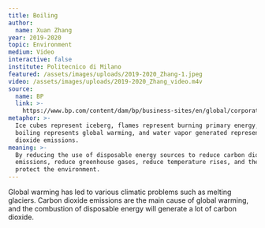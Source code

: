 ```yaml
---
title: Boiling
author:
  name: Xuan Zhang
year: 2019-2020
topic: Environment
medium: Video
interactive: false
institute: Politecnico di Milano
featured: /assets/images/uploads/2019-2020_Zhang-1.jpeg
video: /assets/images/uploads/2019-2020_Zhang_video.m4v
source:
  name: BP
  link: >-
    https://www.bp.com/content/dam/bp/business-sites/en/global/corporate/pdfs/energy-economics/statistical-review/bp-stats-review-2019-full-report.pdf
metaphor: >-
  Ice cubes represent iceberg, flames represent burning primary energy, water
  boiling represents global warming, and water vapor generated represents carbon
  dioxide emissions.
meaning: >-
  By reducing the use of disposable energy sources to reduce carbon dioxide
  emissions, reduce greenhouse gases, reduce temperature rises, and thereby
  protect the environment.
---
```

Global warming has led to various climatic problems such as melting glaciers. Carbon dioxide emissions are the main cause of global warming, and the combustion of disposable energy will generate a lot of carbon dioxide.